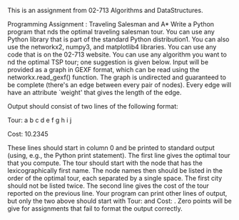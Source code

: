 This is an assignment from 02-713 Algorithms and DataStructures.

Programming Assignment : Traveling Salesman and A*
Write a Python program that nds the optimal traveling salesman tour. You can
use any Python library that is part of the standard Python distribution1. You can also use the networkx2, numpy3, and matplotlib4 libraries. You can use any code that is on the 02-713 website. You can use any algorithm you want to nd the optimal TSP tour; one suggestion is given below. Input will be provided as a graph in GEXF format, which can be read using the networkx.read_gexf() function. The graph is undirected and guaranteed to be complete (there's an edge between every pair of nodes). Every edge will have an attribute `weight' that gives the length of the edge.

Output should consist of two lines of the following format:

Tour: a b c d e f g h i j

Cost: 10.2345

These lines should start in column 0 and be printed to standard output (using, e.g., the Python
print statement). The first line gives the optimal tour that you compute. The tour should start
with the node that has the lexicographically first name. The node names then should be listed in
the order of the optimal tour, each separated by a single space. The first city should not be listed
twice. The second line gives the cost of the tour reported on the previous line. Your program can
print other lines of output, but only the two above should start with Tour: and Cost: . Zero points will be give for assignments that fail to format the output correctly.

